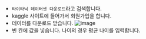 * ```타이타닉 데이터셋 다운로드```라고 검색합니다.
* kaggle 사이트에 들어가서 회원가입을 합니다.
* 데이터를 다운로드 받습니다.
![image](https://github.com/itple-sw/entry-data/assets/76088532/55ba5251-8647-44fd-9cde-1cd2a22a6882)
* 빈 칸에 값을 넣습니다. 나이의 경우 평균 나이를 입력합니다. 
